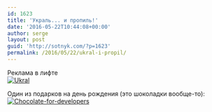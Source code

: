 ```yaml
---
id: 1623
title: 'Украль... и пропиль!'
date: '2016-05-22T10:44:08+00:00'
author: serge
layout: post
guid: 'http://sotnyk.com/?p=1623'
permalink: /2016/05/22/ukral-i-propil/
---
```


Реклама в лифте  
[![Ukral](https://sotnyk.github.io/wp-content/uploads/2016/05/Ukral-1024x670.jpg)](https://sotnyk.github.io/wp-content/uploads/2016/05/Ukral.jpg)

Один из подарков на день рождения (это шоколадки вообще-то):  
[![Chocolate-for-developers](https://sotnyk.github.io/wp-content/uploads/2016/05/Chocolate-for-developers-772x1024.jpg)](https://sotnyk.github.io/wp-content/uploads/2016/05/Chocolate-for-developers.jpg)